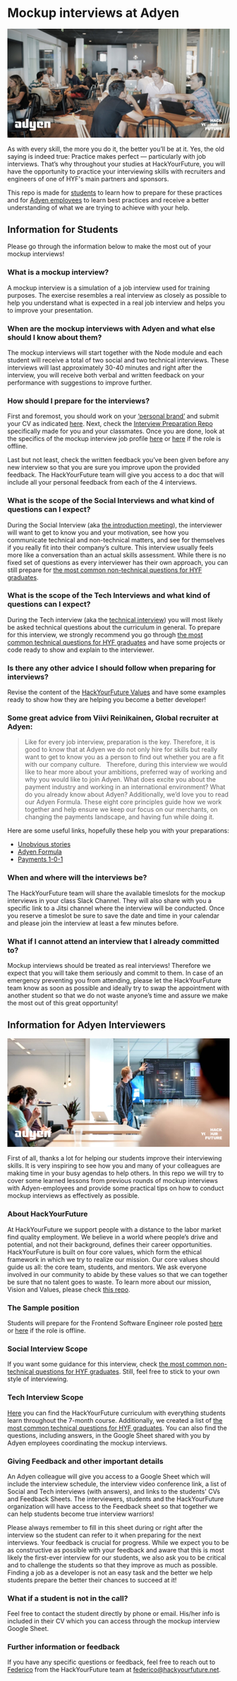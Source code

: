 # Mockup interviews at Adyen

![AdyenInterviews](assets/cover.jpg)

As with every skill, the more you do it, the better you’ll be at it. Yes, the old saying is indeed true: Practice makes perfect — particularly with job interviews. That’s why throughout your studies at HackYourFuture, you will have the opportunity to practice your interviewing skills with recruiters and engineers of one of HYF's main partners and sponsors. 

This repo is made for [students](https://github.com/HackYourFuture/interviewpreparation/blob/main/adyeninterviews.md#information-for-students) to learn how to prepare for these practices and for [Adyen employees](https://github.com/HackYourFuture/interviewpreparation/blob/main/adyeninterviews.md#information-for-adyen-interviewers) to learn best practices and receive a better understanding of what we are trying to achieve with your help.

## Information for Students
Please go through the information below to make the most out of your mockup interviews!

### What is a mockup interview?
A mockup interview is a simulation of a job interview used for training purposes. The exercise resembles a real interview as closely as possible to help you understand what is expected in a real job interview and helps you to improve your presentation. 

### When are the mockup interviews with Adyen and what else should I know about them?
The mockup interviews will start together with the Node module and each student will receive a total of two social and two technical interviews. These interviews will last approximately 30-40 minutes and right after the interview, you will receive both verbal and written feedback on your performance with suggestions to improve further.

### How should I prepare for the interviews?
First and foremost, you should work on your [‘personal brand’](https://github.com/HackYourFuture/yourpersonalbrand) and submit your CV as indicated [here](https://github.com/HackYourFuture/yourpersonalbrand/blob/main/yourcurriculum.md). Next, check the [Interview Preparation Repo](https://github.com/HackYourFuture/interviewpreparation) specifically made for you and your classmates. Once you are done, look at the specifics of the mockup interview job profile [here](https://careers.adyen.com/vacancies/development/510980/frontend-software-engineer) or [here](assets/samplerole.png) if the role is offline.

Last but not least, check the written feedback you’ve been given before any new interview so that you are sure you improve upon the provided feedback. The HackYourFuture team will give you access to a doc that will include all your personal feedback from each of the 4 interviews.

### What is the scope of the Social Interviews and what kind of questions can I expect?
During the Social Interview (aka [the introduction meeting](https://github.com/HackYourFuture/interviewpreparation/blob/main/introductionmeeting.md)), the interviewer will want to get to know you and your motivation, see how you communicate technical and non-technical matters, and see for themselves if you really fit into their company’s culture. This interview usually feels more like a conversation than an actual skills assessment. While there is no fixed set of questions as every interviewer has their own approach, you can still prepare for [the most common non-technical questions for HYF graduates](https://github.com/HackYourFuture/interviewpreparation/blob/main/nontechquestions.md). 

### What is the scope of the Tech Interviews and what kind of questions can I expect?
During the Tech interview (aka the [technical interview](https://github.com/HackYourFuture/interviewpreparation/blob/main/technicalinterview.md)) you will most likely be asked technical questions about the curriculum in general. To prepare for this interview, we strongly recommend you go through [the most common technical questions for HYF graduates](https://github.com/HackYourFuture/interviewpreparation/blob/main/technicalquestions.md) and have some projects or code ready to show and explain to the interviewer.

### Is there any other advice I should follow when preparing for interviews? 
Revise the content of the [HackYourFuture Values](https://github.com/HackYourFuture/values) and have some examples ready to show how they are helping you become a better developer!

### Some great advice from Viivi Reinikainen, Global recruiter at Adyen:

 > Like for every job interview, preparation is the key. Therefore, it is good to know that at Adyen we do not only hire for skills but really want to get to know you as a person to find out whether you are a fit with our company culture.   Therefore, during this interview we would like to hear more about your ambitions, preferred way of working and why you would like to join Adyen. What does excite you about the payment industry and working in an international environment? What do you already know about Adyen? Additionally, we’d love you to read our Adyen Formula. These eight core principles guide how we work together and help ensure we keep our focus on our merchants, on changing the payments landscape, and having fun while doing it. 
 
Here are some useful links, hopefully these help you with your preparations:
- [Unobvious stories](https://www.youtube.com/playlist?list=PL6agz7H5yEoZY30Dqz8WVTd8Z9bHJZEKV)
- [Adyen Formula](https://www.youtube.com/watch?v=1jHb5lOnJw8)
- [Payments 1-0-1](https://www.youtube.com/watch?v=RyLshWxqlzs&list=PL6agz7H5yEoaeiP2cqvAOk_yJN3LF_q_X&index=1)

### When and where will the interviews be?
The HackYourFuture team will share the available timeslots for the mockup interviews in your class Slack Channel. They will also share with you a specific link to a Jitsi channel where the interview will be conducted. Once you reserve a timeslot be sure to save the date and time in your calendar and please join the interview at least a few minutes before.

### What if I cannot attend an interview that I already committed to?
Mockup interviews should be treated as real interviews! Therefore we expect that you will take them seriously and commit to them. In case of an emergency preventing you from attending, please let the HackYourFuture team know as soon as possible and ideally try to swap the appointment with another student so that we do not waste anyone’s time and assure we make the most out of this great opportunity!

## Information for Adyen Interviewers
![AdyenInterviews](assets/cover2.jpg)

First of all, thanks a lot for helping our students improve their interviewing skills. It is very inspiring to see how you and many of your colleagues are making time in your busy agendas to help others. In this repo we will try to cover some learned lessons from previous rounds of mockup interviews with Adyen-employees and provide some practical tips on how to conduct mockup interviews as effectively as possible.

### About HackYourFuture
At HackYourFuture we support people with a distance to the labor market find quality employment. We believe in a world where people’s drive and potential, and not their background, defines their career opportunities. HackYourFuture is built on four core values, which form the ethical framework in which we try to realize our mission. Our core values should guide us all: the core team, students, and mentors. We ask everyone involved in our community to abide by these values so that we can together be sure that no talent goes to waste. To learn more about our mission, Vision and Values, please check [this repo](https://github.com/HackYourFuture/values).

### The Sample position
Students will prepare for the Frontend Software Engineer role posted [here](https://careers.adyen.com/vacancies/development/510980/frontend-software-engineer) or [here](assets/samplerole.png) if the role is offline.

### Social Interview Scope
If you want some guidance for this interview, check [the most common non-technical questions for HYF graduates](https://github.com/HackYourFuture/interviewpreparation/blob/main/nontechquestions.md). Still, feel free to stick to your own style of interviewing. 
 
### Tech Interview Scope
[Here](https://github.com/HackYourFuture/curriculum) you can find the HackYourFuture curriculum with everything students learn throughout the 7-month course. Additionally, we created a list of [the most common technical questions for HYF graduates](https://github.com/HackYourFuture/interviewpreparation/blob/main/technicalquestions.md). You can also find the questions, including answers, in the Google Sheet shared with you by Adyen employees coordinating the mockup interviews.

### Giving Feedback and other important details
An Adyen colleague will give you access to a Google Sheet which will include the interview schedule, the interview video conference link, a list of Social and Tech interviews (with answers), and links to the students' CVs and Feedback Sheets. The interviewers, students and the HackYourFuture organization will have access to the Feedback sheet so that together we can help students become true interview warriors! 

Please always remember to fill in this sheet during or right after the interview so the student can refer to it when preparing for the next interviews. Your feedback is crucial for progress. While we expect you to be as constructive as possible with your feedback and aware that this is most likely the first-ever interview for our students, we also ask you to be critical and to challenge the students so that they improve as much as possible. Finding a job as a developer is not an easy task and the better we help students prepare the better their chances to succeed at it!

### What if a student is not in the call?
Feel free to contact the student directly by phone or email. His/her info is included in their CV which you can access through the mockup interview Google Sheet.

### Further information or feedback
If you have any specific questions or feedback, feel free to reach out to [Federico](https://www.linkedin.com/in/fedefusco/) from the HackYourFuture team at federico@hackyourfuture.net.




